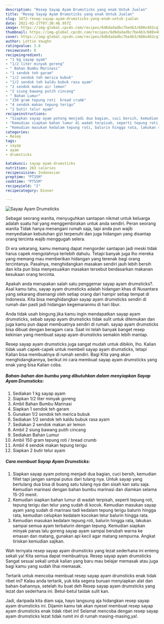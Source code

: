 ```yaml
---
description: "Resep Sayap Ayam Drumsticks yang enak Untuk Jualan"
title: "Resep Sayap Ayam Drumsticks yang enak Untuk Jualan"
slug: 1072-resep-sayap-ayam-drumsticks-yang-enak-untuk-jualan
date: 2021-02-27T07:30:46.957Z
image: https://img-global.cpcdn.com/recipes/6d6dadadbc7be4b3/680x482cq70/sayap-ayam-drumsticks-foto-resep-utama.jpg
thumbnail: https://img-global.cpcdn.com/recipes/6d6dadadbc7be4b3/680x482cq70/sayap-ayam-drumsticks-foto-resep-utama.jpg
cover: https://img-global.cpcdn.com/recipes/6d6dadadbc7be4b3/680x482cq70/sayap-ayam-drumsticks-foto-resep-utama.jpg
author: Lottie Vaughn
ratingvalue: 3.8
reviewcount: 8
recipeingredient:
- "1 kg sayap ayam"
- "1/2 liter minyak goreng"
- " Bahan Bumbu Marinasi"
- "1 sendok teh garam"
- "1/2 sendok teh merica bubuk"
- "1/2 sendok teh kaldu bubuk rasa ayam"
- "2 sendok makan air lemon"
- "2 siung bawang putih cincang"
- " Bahan Lumur"
- "150 gram tepung roti  bread crumb"
- "4 sendok makan tepung terigu"
- "2 butir telur ayam"
recipeinstructions:
- "Siapkan sayap ayam potong menjadi dua bagian, cuci bersih, kemudian fillet tapi jangan sampai putus dari tulang nya. Untuk sayap yang bertulang dua bisa di buang satu tulang nya dan sisah kan satu saja. Kemudian marinasi dengan bahan bumbu marinasi dan diamkan selama 15-20 menit."
- "Kemudian siapkan bahan lumur di wadah terpisah, seperti tepung roti, tepung terigu dan telur yang sudah di kocok. Kemudian masukan sayap ayam yang sudah di marinasi tadi kedalam tepung terigu balurin hingga rata, kemudian celupkan kedalam kocokan telur balurin hingga rata."
- "Kemudian masukan kedalam tepung roti, balurin hingga rata, lakukan sampai semua ayam terbalurin dengan tepung. Kemudian siapkan minyak panas lalu goreng sayap ayam sampai berubah warna ke emasan dan matang, gunakan api kecil agar matang sempurna. Angkat tiriskan kemudian sajikan."
categories:
- Resep
tags:
- sayap
- ayam
- drumsticks

katakunci: sayap ayam drumsticks 
nutrition: 263 calories
recipecuisine: Indonesian
preptime: "PT35M"
cooktime: "PT55M"
recipeyield: "2"
recipecategory: Dinner

---
```



![Sayap Ayam Drumsticks](https://img-global.cpcdn.com/recipes/6d6dadadbc7be4b3/680x482cq70/sayap-ayam-drumsticks-foto-resep-utama.jpg)

Sebagai seorang wanita, menyuguhkan santapan nikmat untuk keluarga adalah suatu hal yang menggembirakan untuk anda sendiri. Peran seorang  wanita Tidak hanya menangani rumah saja, tapi anda pun wajib menyediakan kebutuhan gizi terpenuhi dan juga hidangan yang disantap orang tercinta wajib menggugah selera.

Di era  sekarang, kamu memang dapat mengorder santapan jadi meski tidak harus capek mengolahnya terlebih dahulu. Tetapi banyak juga lho mereka yang memang mau memberikan hidangan yang terenak bagi orang tercintanya. Pasalnya, menghidangkan masakan sendiri jauh lebih bersih dan kita pun bisa menyesuaikan masakan tersebut berdasarkan makanan kesukaan orang tercinta. 



Apakah anda merupakan salah satu penggemar sayap ayam drumsticks?. Asal kamu tahu, sayap ayam drumsticks adalah hidangan khas di Nusantara yang sekarang disenangi oleh setiap orang dari hampir setiap tempat di Indonesia. Kita bisa menghidangkan sayap ayam drumsticks sendiri di rumah dan pasti jadi hidangan kegemaranmu di hari libur.

Anda tidak usah bingung jika kamu ingin mendapatkan sayap ayam drumsticks, sebab sayap ayam drumsticks tidak sulit untuk ditemukan dan juga kamu pun dapat membuatnya sendiri di rumah. sayap ayam drumsticks bisa dibuat dengan beragam cara. Saat ini telah banyak banget resep kekinian yang membuat sayap ayam drumsticks semakin lebih mantap.

Resep sayap ayam drumsticks juga sangat mudah untuk dibikin, lho. Kalian tidak usah capek-capek untuk membeli sayap ayam drumsticks, tetapi Kalian bisa membuatnya di rumah sendiri. Bagi Kita yang akan menghidangkannya, berikut ini cara membuat sayap ayam drumsticks yang enak yang bisa Kalian coba.

<!--inarticleads1-->

##### Bahan-bahan dan bumbu yang dibutuhkan dalam menyiapkan Sayap Ayam Drumsticks:

1. Sediakan 1 kg sayap ayam
1. Siapkan 1/2 liter minyak goreng
1. Ambil  Bahan Bumbu Marinasi
1. Siapkan 1 sendok teh garam
1. Gunakan 1/2 sendok teh merica bubuk
1. Sediakan 1/2 sendok teh kaldu bubuk rasa ayam
1. Sediakan 2 sendok makan air lemon
1. Ambil 2 siung bawang putih cincang
1. Sediakan  Bahan Lumur
1. Ambil 150 gram tepung roti / bread crumb
1. Ambil 4 sendok makan tepung terigu
1. Siapkan 2 butir telur ayam




<!--inarticleads2-->

##### Cara membuat Sayap Ayam Drumsticks:

1. Siapkan sayap ayam potong menjadi dua bagian, cuci bersih, kemudian fillet tapi jangan sampai putus dari tulang nya. Untuk sayap yang bertulang dua bisa di buang satu tulang nya dan sisah kan satu saja. Kemudian marinasi dengan bahan bumbu marinasi dan diamkan selama 15-20 menit.
1. Kemudian siapkan bahan lumur di wadah terpisah, seperti tepung roti, tepung terigu dan telur yang sudah di kocok. Kemudian masukan sayap ayam yang sudah di marinasi tadi kedalam tepung terigu balurin hingga rata, kemudian celupkan kedalam kocokan telur balurin hingga rata.
1. Kemudian masukan kedalam tepung roti, balurin hingga rata, lakukan sampai semua ayam terbalurin dengan tepung. Kemudian siapkan minyak panas lalu goreng sayap ayam sampai berubah warna ke emasan dan matang, gunakan api kecil agar matang sempurna. Angkat tiriskan kemudian sajikan.




Wah ternyata resep sayap ayam drumsticks yang lezat sederhana ini enteng sekali ya! Kita semua dapat membuatnya. Resep sayap ayam drumsticks Sangat sesuai sekali untuk kalian yang baru mau belajar memasak atau juga bagi kamu yang sudah lihai memasak.

Tertarik untuk mencoba membuat resep sayap ayam drumsticks enak tidak ribet ini? Kalau anda tertarik, yuk kita segera buruan menyiapkan alat dan bahan-bahannya, setelah itu buat deh Resep sayap ayam drumsticks yang lezat dan sederhana ini. Betul-betul taidak sulit kan. 

Jadi, daripada kita diam saja, hayo langsung aja hidangkan resep sayap ayam drumsticks ini. Dijamin kamu tak akan nyesel membuat resep sayap ayam drumsticks enak tidak ribet ini! Selamat mencoba dengan resep sayap ayam drumsticks lezat tidak rumit ini di rumah masing-masing,ya!.

